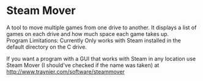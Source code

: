 # Steam Mover  
A tool to move multiple games from one drive to another. It displays a list of games on each drive and how much space each game takes up.  
Program Limitations: Currently Only works with Steam installed in the default directory on the C drive.  

If you want a program with a GUI that works with Steam in any location use Steam Mover (I should've checked if the name was taken) at http://www.traynier.com/software/steammover
